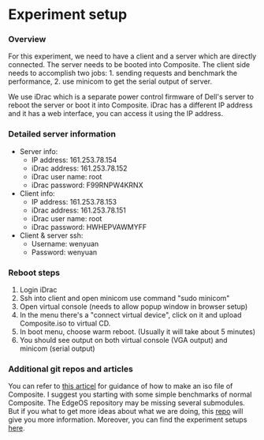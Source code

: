 # Experiment setup

### Overview

For this experiment, we need to have a client and a server which are directly connected. The server needs to be booted into Composite. The client side needs to accomplish two jobs: 1. sending requests and benchmark the performance, 2. use minicom to get the serial output of server.

We use iDrac which is a separate power control firmware of Dell's server to reboot the server or boot it into Composite. iDrac has a different IP address and it has a web interface, you can access it using the IP address. 

### Detailed server information

+ Server info:
  + IP address: 161.253.78.154
  + iDrac address: 161.253.78.152
  + iDrac user name: root 
  + iDrac password: F99RNPW4KRNX
+ Client info:
  + IP address: 161.253.78.153
  + iDrac address: 161.253.78.151
  + iDrac user name: root 
  + iDrac password: HWHEPVAWMYFF
+ Client & server ssh:
  + Username: wenyuan
  + Password: wenyuan

### Reboot steps

1. Login iDrac
2. Ssh into client and open minicom use command "sudo minicom"
3. Open virtual console (needs to allow popup window in browser setup)
4. In the menu there's a "connect virtual device", click on it and upload Composite.iso to virtual CD.
5. In boot menu, choose warm reboot. (Usually it will take about 5 minutes)
6. You should see output on both virtual console (VGA output) and minicom (serial output)

### Additional git repos and articles

You can refer to [this articel](https://github.com/gwsystems/composite/blob/ppos/doc/baremetal.md) for guidance of how to make an iso file of Composite. I suggest you starting with some simple benchmarks of normal Composite. The EdgeOS repository may be missing several submodules. But if you what to get more ideas about what we are doing, this [repo](https://github.com/WenyuanShao/eos/tree/eos) will give you more information. Moreover, you can find the experiment setups [here](https://github.com/WenyuanShao/Notes/blob/master/experiment_design_2nd.md).
